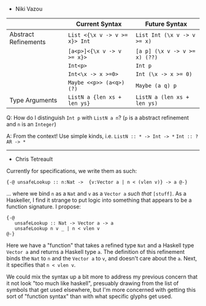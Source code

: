 - Niki Vazou

|                      | Current Syntax                | Future Syntax                 |
|----------------------|-------------------------------|-------------------------------|
| Abstract Refinements | `List <{\x v -> v >= x}> Int` | `List Int (\x v -> v >= x)`   |
|                      | `[a<p>]<{\x v -> v >= x}>`    | `[a p] (\x v -> v >= x) (??)` |
|                      | `Int<p>`                      | `Int p`                       |
|                      | `Int<\x -> x >=0>`            | `Int (\x -> x >= 0)`          |
|                      | `Maybe <<p>> (a<q>) (?)`      | `Maybe (a q) p`               |
| Type Arguments       | `ListN a {len xs + len ys}`   | `ListN a (len xs + len ys)`   |

Q: How do I distinguish `Int p` with `ListN a n`?
(`p` is a abstract refinement and `n` is an `Integer`)

A: From the context!
Use simple kinds, i.e.
`ListN :: * -> Int -> *`
`Int :: ?AR -> *`

----------------------------

- Chris Tetreault

Currently for specifications, we write them as such:

`{-@ unsafeLookup :: n:Nat ->  {v:Vector a | n < (vlen v)} -> a @-}`

... where we bind `n` as a `Nat` and `v` as a `Vector a` _such that_ `[stuff]`. As a Haskeller, I find it strange to put logic into something that appears to be a function signature. I propose:

```
{-@
   unsafeLookup :: Nat -> Vector a -> a
   unsafeLookup n v _ | n < vlen v
@-}
```

Here we have a "function" that takes a refined type `Nat` and a Haskell type `Vector a` and returns a Haskell type `a`. The definition of this refinement binds the `Nat` to `n` and the `Vector a` to `v`, and doesn't care about the `a`. Next, it specifies that `n < vlen v`.

We could mix the syntax up a bit more to address my previous concern that it not look "too much like haskell", presuably drawing from the list of symbols that get used elsewhere, but I'm more concerned with getting this sort of "function syntax" than with what specific glyphs get used.

